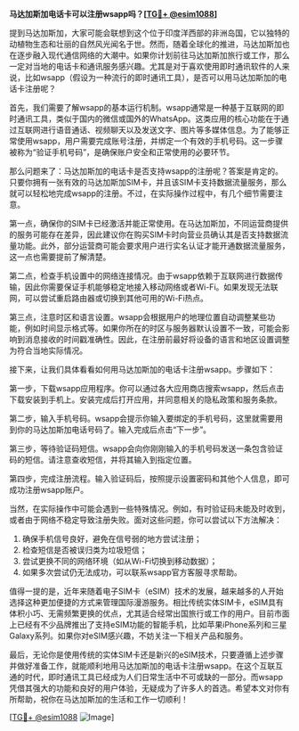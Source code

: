 **马达加斯加电话卡可以注册wsapp吗？[[TG💪+ @esim1088](https://t.me/s/esim1088)]**

提到马达加斯加，大家可能会联想到这个位于印度洋西部的非洲岛国，它以独特的动植物生态和壮丽的自然风光闻名于世。然而，随着全球化的推进，马达加斯加也在逐步融入现代通信网络的大潮中。如果你计划前往马达加斯加旅行或工作，那么一定对当地的电话卡和通讯服务感兴趣。尤其是对于喜欢使用即时通讯软件的人来说，比如wsapp（假设为一种流行的即时通讯工具），是否可以用马达加斯加的电话卡注册呢？

首先，我们需要了解wsapp的基本运行机制。wsapp通常是一种基于互联网的即时通讯工具，类似于国内的微信或国外的WhatsApp。这类应用的核心功能在于通过互联网进行语音通话、视频聊天以及发送文字、图片等多媒体信息。为了能够正常使用wsapp，用户需要完成账号注册，并绑定一个有效的手机号码。这一步骤被称为“验证手机号码”，是确保账户安全和正常使用的必要环节。

那么问题来了：马达加斯加的电话卡是否支持wsapp的注册呢？答案是肯定的。只要你拥有一张有效的马达加斯加SIM卡，并且该SIM卡支持数据流量服务，那么就可以轻松地完成wsapp的注册。不过，在实际操作过程中，有几个细节需要注意。

第一点，确保你的SIM卡已经激活并能正常使用。在马达加斯加，不同运营商提供的服务可能存在差异，因此建议你在购买SIM卡时向营业员确认其是否支持数据流量功能。此外，部分运营商可能会要求用户进行实名认证才能开通数据流量服务，这一点也需要提前了解清楚。

第二点，检查手机设置中的网络连接情况。由于wsapp依赖于互联网进行数据传输，因此你需要保证手机能够稳定地接入移动网络或者Wi-Fi。如果发现无法联网，可以尝试重启路由器或切换到其他可用的Wi-Fi热点。

第三点，注意时区和语言设置。wsapp会根据用户的地理位置自动调整某些功能，例如时间显示格式等。如果你所在的时区与服务器默认设置不一致，可能会影响到消息接收的时间戳准确性。因此，在注册前最好将设备的语言和地区设置调整为符合当地实际情况。

接下来，让我们具体看看如何用马达加斯加的电话卡注册wsapp。步骤如下：

第一步，下载wsapp应用程序。你可以通过各大应用商店搜索wsapp，然后点击下载安装到手机上。安装完成后打开应用，并同意相关的隐私政策和服务条款。

第二步，输入手机号码。wsapp会提示你输入要绑定的手机号码，这里就需要用到你的马达加斯加电话号码了。输入完成后点击“下一步”。

第三步，等待验证码短信。wsapp会向你刚刚输入的手机号码发送一条包含验证码的短信。请注意查收短信，并将其输入到指定位置。

第四步，完成注册流程。输入验证码后，按照提示设置密码和其他个人信息，即可成功注册wsapp账户。

当然，在实际操作中可能会遇到一些特殊情况。例如，有时验证码未能及时收到，或者由于网络不稳定导致注册失败。面对这些问题，你可以尝试以下方法解决：

1. 确保手机信号良好，避免在信号弱的地方尝试注册；
2. 检查短信是否被误归类为垃圾短信；
3. 尝试更换不同的网络环境（如从Wi-Fi切换到移动数据）；
4. 如果多次尝试仍无法成功，可以联系wsapp官方客服寻求帮助。

值得一提的是，近年来随着电子SIM卡（eSIM）技术的发展，越来越多的人开始选择这种更加便捷的方式来管理国际漫游服务。相比传统实体SIM卡，eSIM具有体积小巧、无需频繁更换的优点，尤其适合经常出国旅行或工作的用户。目前市面上已经有不少品牌推出了支持eSIM功能的智能手机，比如苹果iPhone系列和三星Galaxy系列。如果你对eSIM感兴趣，不妨关注一下相关产品和服务。

最后，无论你是使用传统的实体SIM卡还是新兴的eSIM技术，只要遵循上述步骤并做好准备工作，就能顺利地用马达加斯加的电话卡注册wsapp。在这个互联互通的时代，即时通讯工具已经成为人们日常生活中不可或缺的一部分。而wsapp凭借其强大的功能和良好的用户体验，无疑成为了许多人的首选。希望本文对你有所帮助，祝你在马达加斯加的生活和工作一切顺利！

[[TG💪+ @esim1088](https://t.me/s/esim1088) ![Image](https://i.postimg.cc/4NQfJmqS/Snipaste-2025-05-13-00-14-12.png)]